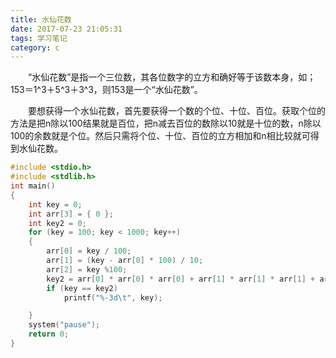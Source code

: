 ```yaml
---
title: 水仙花数
date: 2017-07-23 21:05:31
tags: 学习笔记
category: c 
---
```

&emsp;&emsp;“水仙花数”是指一个三位数，其各位数字的立方和确好等于该数本身，如；153＝1^3＋5^3＋3^3，则153是一个“水仙花数”。
<!--more-->
&emsp;&emsp;要想获得一个水仙花数，首先要获得一个数的个位、十位、百位。获取个位的方法是把n除以100结果就是百位，把n减去百位的数除以10就是十位的数，n除以100的余数就是个位。然后只需将个位、十位、百位的立方相加和n相比较就可得到水仙花数。
```c 
#include <stdio.h>
#include <stdlib.h>
int main()
{
	int key = 0;
	int arr[3] = { 0 };
	int key2 = 0;
	for (key = 100; key < 1000; key++)
	{
		arr[0] = key / 100;
		arr[1] = (key - arr[0] * 100) / 10;
		arr[2] = key %100;
		key2 = arr[0] * arr[0] * arr[0] + arr[1] * arr[1] * arr[1] + arr[2] * arr[2] * arr[2];
		if (key == key2)
			printf("%-3d\t", key);

	}
	system("pause");
	return 0;
}
```
